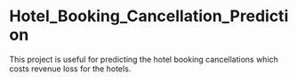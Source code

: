 # Hotel_Booking_Cancellation_Prediction
This project is useful for predicting the hotel booking cancellations which costs revenue loss for the hotels.
